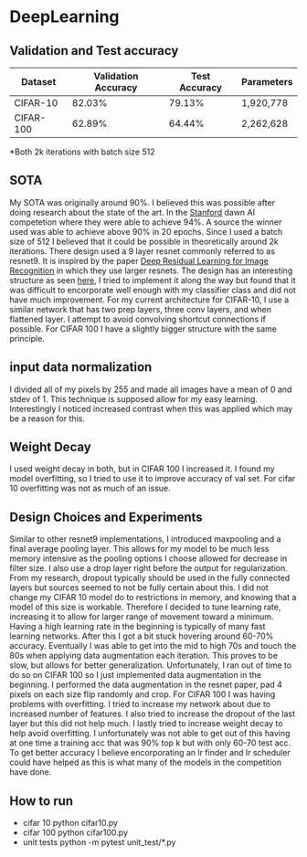 # DeepLearning
## Validation and Test accuracy    

| Dataset  | Validation Accuracy | Test Accuracy   | Parameters
|----------|---------------------|-----------------|-----------------|
| CIFAR-10 | 82.03%              | 79.13%          |1,920,778|
| CIFAR-100| 62.89%              | 64.44%          |2,262,628|

*Both 2k iterations with batch size 512 
## SOTA

My SOTA was originally around 90%. I believed this was possible after doing research about the state of the art. In the [Stanford](https://dawn.cs.stanford.edu/benchmark/) dawn AI competetion where they were able to achieve 94%. A source the winner used was able to achieve above 90% in 20 epochs. Since I used a batch size of 512 I believed that it could be possible in theoretically around 2k iterations. There design used a 9 layer resnet commonly referred to as resnet9. It is inspired by the paper [Deep Residual Learning for Image Recognition](https://arxiv.org/abs/1512.03385) in which they use larger resnets. The design has an interesting structure as seen [here](https://github.com/davidcpage/cifar10-fast), I tried to implement it along the way but found that it was difficult to encorporate well enough with my classifier class and did not have much improvement. For my current architecture for CIFAR-10, I use a similar network that has two prep layers, three conv layers, and when flattened layer. I attempt to avoid convolving shortcut connections if possible. For CIFAR 100 I have a slightly bigger structure with the same principle. 

## input data normalization
I divided all of my pixels by 255 and made all images have a mean of 0 and stdev of 1. This technique is supposed allow for my easy learning. Interestingly I noticed increased contrast when this was applied which may be a reason for this. 

## Weight Decay

I used weight decay in both, but in CIFAR 100 I increased it. I found my model overfitting, so I tried to use it to improve accuracy of val set. For cifar 10 overfitting was not as much of an issue. 

## Design Choices and Experiments
Similar to other resnet9 implementations, I introduced maxpooling and a final average pooling layer. This allows for my model to be much less memory intensive as the pooling options I choose allowed for decrease in filter size. I also use a drop layer right before the output for regularization. From my research, dropout typically should be used in the fully connected layers but sources seemed to not be fully certain about this. I did not change my CIFAR 10 model do to restrictions in memory, and knowing that a model of this size is workable. Therefore I decided to tune learning rate, increasing it to allow for larger range of movement toward a minimum. Having a high learning rate in the beginning is typically of many fast learning networks. After this I got a bit stuck hovering around 60-70% accuracy. Eventually I was able to get into the mid to high 70s and touch the 80s when applying data augmentation each iteration. This proves to be slow, but allows for better generalization. Unfortunately, I ran out of time to do so on CIFAR 100 so I just implemented data augmentation in the beginning. I performed the data augmentation in the resnet paper, pad 4 pixels on each size flip randomly and crop. For CIFAR 100 I was having problems with overfitting. I tried to increase my network about due to increased number of features. I also tried to increase the dropout of the last layer but this did not help much. I lastly tried to increase weight decay to help avoid overfitting. I unfortunately was not able to get out of this having at one time a training acc that was 90% top k but with only 60-70 test acc. To get better accuracy I believe encorporating an lr finder and lr scheduler could have helped as this is what many of the models in the competition have done. 

## How to run
- cifar 10 python cifar10.py
- cifar 100 python cifar100.py
- unit tests python -m pytest unit_test/*.py



